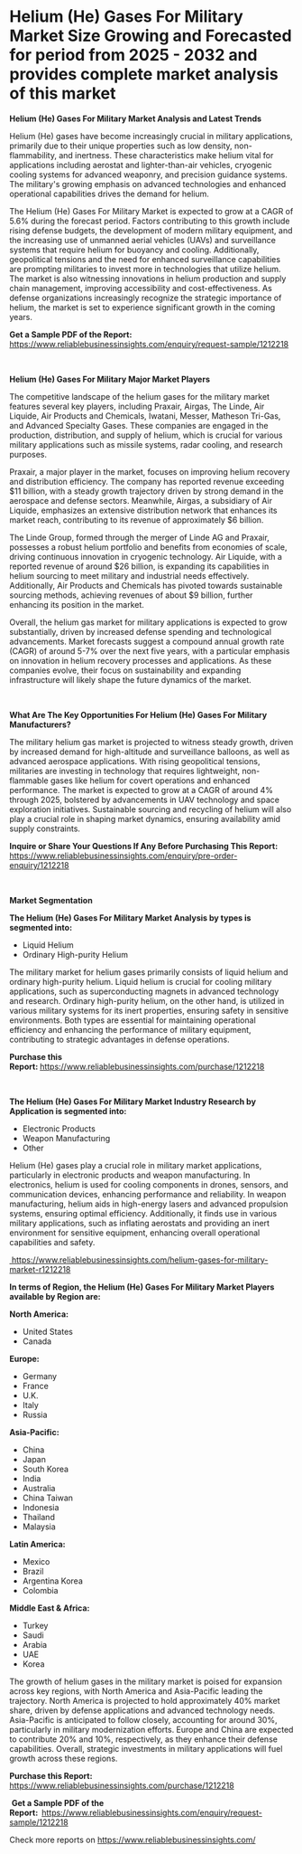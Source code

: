 <p><h1>Helium (He) Gases For Military Market Size Growing and Forecasted for period from 2025 - 2032 and provides complete market analysis of this market</h1></p><p><strong>Helium (He) Gases For Military Market Analysis and Latest Trends</strong></p>
<p><p>Helium (He) gases have become increasingly crucial in military applications, primarily due to their unique properties such as low density, non-flammability, and inertness. These characteristics make helium vital for applications including aerostat and lighter-than-air vehicles, cryogenic cooling systems for advanced weaponry, and precision guidance systems. The military's growing emphasis on advanced technologies and enhanced operational capabilities drives the demand for helium.</p><p>The Helium (He) Gases For Military Market is expected to grow at a CAGR of 5.6% during the forecast period. Factors contributing to this growth include rising defense budgets, the development of modern military equipment, and the increasing use of unmanned aerial vehicles (UAVs) and surveillance systems that require helium for buoyancy and cooling. Additionally, geopolitical tensions and the need for enhanced surveillance capabilities are prompting militaries to invest more in technologies that utilize helium. The market is also witnessing innovations in helium production and supply chain management, improving accessibility and cost-effectiveness. As defense organizations increasingly recognize the strategic importance of helium, the market is set to experience significant growth in the coming years.</p></p>
<p><strong>Get a Sample PDF of the Report:&nbsp;</strong> <a href="https://www.reliablebusinessinsights.com/enquiry/request-sample/1212218?utm_campaign=3080&utm_medium=2&utm_source=Github&utm_content=ia&utm_term=24032025&utm_id=helium-he-gases-for-military">https://www.reliablebusinessinsights.com/enquiry/request-sample/1212218</a></p>
<p>&nbsp;</p>
<p><strong>Helium (He) Gases For Military Major Market Players</strong></p>
<p><p>The competitive landscape of the helium gases for the military market features several key players, including Praxair, Airgas, The Linde, Air Liquide, Air Products and Chemicals, Iwatani, Messer, Matheson Tri-Gas, and Advanced Specialty Gases. These companies are engaged in the production, distribution, and supply of helium, which is crucial for various military applications such as missile systems, radar cooling, and research purposes.</p><p>Praxair, a major player in the market, focuses on improving helium recovery and distribution efficiency. The company has reported revenue exceeding $11 billion, with a steady growth trajectory driven by strong demand in the aerospace and defense sectors. Meanwhile, Airgas, a subsidiary of Air Liquide, emphasizes an extensive distribution network that enhances its market reach, contributing to its revenue of approximately $6 billion.</p><p>The Linde Group, formed through the merger of Linde AG and Praxair, possesses a robust helium portfolio and benefits from economies of scale, driving continuous innovation in cryogenic technology. Air Liquide, with a reported revenue of around $26 billion, is expanding its capabilities in helium sourcing to meet military and industrial needs effectively. Additionally, Air Products and Chemicals has pivoted towards sustainable sourcing methods, achieving revenues of about $9 billion, further enhancing its position in the market.</p><p>Overall, the helium gas market for military applications is expected to grow substantially, driven by increased defense spending and technological advancements. Market forecasts suggest a compound annual growth rate (CAGR) of around 5-7% over the next five years, with a particular emphasis on innovation in helium recovery processes and applications. As these companies evolve, their focus on sustainability and expanding infrastructure will likely shape the future dynamics of the market.</p></p>
<p>&nbsp;</p>
<p><strong>What Are The Key Opportunities For Helium (He) Gases For Military Manufacturers?</strong></p>
<p><p>The military helium gas market is projected to witness steady growth, driven by increased demand for high-altitude and surveillance balloons, as well as advanced aerospace applications. With rising geopolitical tensions, militaries are investing in technology that requires lightweight, non-flammable gases like helium for covert operations and enhanced performance. The market is expected to grow at a CAGR of around 4% through 2025, bolstered by advancements in UAV technology and space exploration initiatives. Sustainable sourcing and recycling of helium will also play a crucial role in shaping market dynamics, ensuring availability amid supply constraints.</p></p>
<p><strong>Inquire or Share Your Questions If Any Before Purchasing This Report:</strong> <a href="https://www.reliablebusinessinsights.com/enquiry/pre-order-enquiry/1212218?utm_campaign=3080&utm_medium=2&utm_source=Github&utm_content=ia&utm_term=24032025&utm_id=helium-he-gases-for-military">https://www.reliablebusinessinsights.com/enquiry/pre-order-enquiry/1212218</a></p>
<p>&nbsp;</p>
<p><strong>Market Segmentation</strong></p>
<p><strong>The Helium (He) Gases For Military Market Analysis by types is segmented into:</strong></p>
<p><ul><li>Liquid Helium</li><li>Ordinary High-purity Helium</li></ul></p>
<p><p>The military market for helium gases primarily consists of liquid helium and ordinary high-purity helium. Liquid helium is crucial for cooling military applications, such as superconducting magnets in advanced technology and research. Ordinary high-purity helium, on the other hand, is utilized in various military systems for its inert properties, ensuring safety in sensitive environments. Both types are essential for maintaining operational efficiency and enhancing the performance of military equipment, contributing to strategic advantages in defense operations.</p></p>
<p><strong>Purchase this Report:&nbsp;</strong><a href="https://www.reliablebusinessinsights.com/purchase/1212218?utm_campaign=3080&utm_medium=2&utm_source=Github&utm_content=ia&utm_term=24032025&utm_id=helium-he-gases-for-military">https://www.reliablebusinessinsights.com/purchase/1212218</a></p>
<p>&nbsp;</p>
<p><strong>The Helium (He) Gases For Military Market Industry Research by Application is segmented into:</strong></p>
<p><ul><li>Electronic Products</li><li>Weapon Manufacturing</li><li>Other</li></ul></p>
<p><p>Helium (He) gases play a crucial role in military market applications, particularly in electronic products and weapon manufacturing. In electronics, helium is used for cooling components in drones, sensors, and communication devices, enhancing performance and reliability. In weapon manufacturing, helium aids in high-energy lasers and advanced propulsion systems, ensuring optimal efficiency. Additionally, it finds use in various military applications, such as inflating aerostats and providing an inert environment for sensitive equipment, enhancing overall operational capabilities and safety.</p></p>
<p><a href="https://www.reliablebusinessinsights.com/helium-gases-for-military-market-r1212218?utm_campaign=3080&utm_medium=2&utm_source=Github&utm_content=ia&utm_term=24032025&utm_id=helium-he-gases-for-military">&nbsp;https://www.reliablebusinessinsights.com/helium-gases-for-military-market-r1212218</a></p>
<p><strong>In terms of Region, the Helium (He) Gases For Military Market Players available by Region are:</strong></p>
<p>
    <p> <strong> North America: </strong>
        <ul>
            <li>United States</li>
            <li>Canada</li>
        </ul>
        </p> 
    <p> <strong> Europe: </strong>
        <ul>
            <li>Germany</li>
            <li>France</li>
            <li>U.K.</li>
            <li>Italy</li>
            <li>Russia</li>
        </ul>
        </p> 
    <p> <strong> Asia-Pacific: </strong>
        <ul>
            <li>China</li>
            <li>Japan</li>
            <li>South Korea</li>
            <li>India</li>
            <li>Australia</li>
            <li>China Taiwan</li>
            <li>Indonesia</li>
            <li>Thailand</li>
            <li>Malaysia</li>
        </ul>
        </p> 
    <p> <strong> Latin America: </strong>
        <ul>
            <li>Mexico</li>
            <li>Brazil</li>
            <li>Argentina Korea</li>
            <li>Colombia</li>
        </ul>
        </p> 
    <p> <strong> Middle East & Africa: </strong>
        <ul>
            <li>Turkey</li>
            <li>Saudi</li>
            <li>Arabia</li>
            <li>UAE</li>
            <li>Korea</li>
        </ul>
    </p>
    </p>
<p><p>The growth of helium gases in the military market is poised for expansion across key regions, with North America and Asia-Pacific leading the trajectory. North America is projected to hold approximately 40% market share, driven by defense applications and advanced technology needs. Asia-Pacific is anticipated to follow closely, accounting for around 30%, particularly in military modernization efforts. Europe and China are expected to contribute 20% and 10%, respectively, as they enhance their defense capabilities. Overall, strategic investments in military applications will fuel growth across these regions.</p></p>
<p><strong>Purchase this Report: </strong><a href="https://www.reliablebusinessinsights.com/purchase/1212218?utm_campaign=3080&utm_medium=2&utm_source=Github&utm_content=ia&utm_term=24032025&utm_id=helium-he-gases-for-military">https://www.reliablebusinessinsights.com/purchase/1212218</a></p>
<p>&nbsp;<strong>Get a Sample PDF of the Report:&nbsp;&nbsp;</strong><a href="https://www.reliablebusinessinsights.com/enquiry/request-sample/1212218?utm_campaign=3080&utm_medium=2&utm_source=Github&utm_content=ia&utm_term=24032025&utm_id=helium-he-gases-for-military">https://www.reliablebusinessinsights.com/enquiry/request-sample/1212218</a></p>
<p><strong></strong></p>
<p>Check more reports on <a href="https://www.reliablebusinessinsights.com/?utm_campaign=3080&utm_medium=2&utm_source=Github&utm_content=ia&utm_term=24032025&utm_id=helium-he-gases-for-military">https://www.reliablebusinessinsights.com/</a></p>
